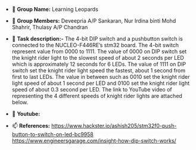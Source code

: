 - 👋 **Group Name:** Learning Leopards
- 👀 **Group Members:** Deveepria A/P Sankaran, Nur Irdina binti Mohd Shahrir, Thulasy A/P Chandran
- 🌱 **Task description:-**
The 4-bit DIP switch and a pushbutton switch is connected to the NUCLEO-F446RE’s stm32 board. The 4-bit switch represent value from 0000 to 1111. The value of 0000 on DIP switch set the knight rider light to the slowest speed of about 2 seconds per LED which is approximately 12 seconds for 6 LEDs. The value of 1111 on DIP switch set the knight rider light speed the fastest, about 1 second from first to last LEDs. The value in between such as 0010 set the knight rider light speed of about 1 second per LED and 0100 set the knight rider light speed of about 0.3 second per LED. The link to YouTube video of representing the 4 different speeds of knight rider lights are attached below.

- 💞️ **Youtube:** 
- 📫 **References:** https://www.hackster.io/ashish205/stm32f0-push-button-to-switch-on-led-bc9958 https://www.engineersgarage.com/insight-how-dip-switch-works/
